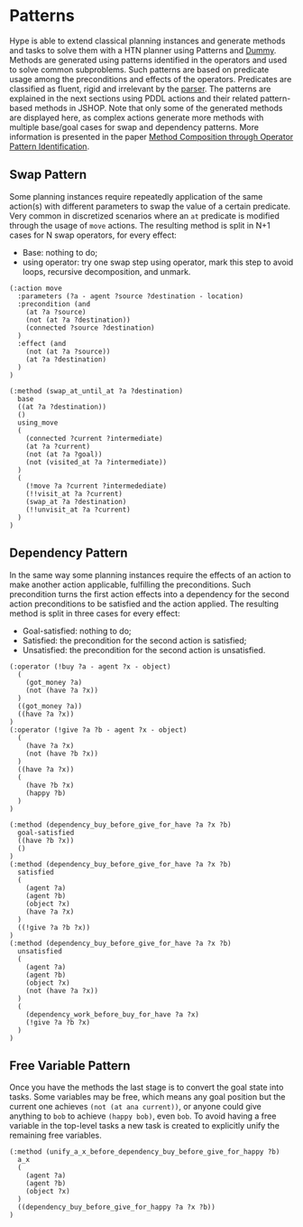 # Patterns
Hype is able to extend classical planning instances and generate methods and tasks to solve them with a HTN planner using Patterns and [Dummy](Dummy.md).
Methods are generated using patterns identified in the operators and used to solve common subproblems.
Such patterns are based on predicate usage among the preconditions and effects of the operators.
Predicates are classified as fluent, rigid and irrelevant by the [parser](Representation#predicates).
The patterns are explained in the next sections using PDDL actions and their related pattern-based methods in JSHOP.
Note that only some of the generated methods are displayed here, as complex actions generate more methods with multiple base/goal cases for swap and dependency patterns.
More information is presented in the paper [Method Composition through Operator Pattern Identification](https://icaps17.icaps-conference.org/workshops/KEPS/proceedingsKEPS.pdf#page=57).

## Swap Pattern
Some planning instances require repeatedly application of the same action(s) with different parameters to swap the value of a certain predicate.
Very common in discretized scenarios where an ``at`` predicate is modified through the usage of ``move`` actions.
The resulting method is split in N+1 cases for N swap operators, for every effect:
- Base: nothing to do;
- using operator: try one swap step using operator, mark this step to avoid loops, recursive decomposition, and unmark.

```Lisp
(:action move
  :parameters (?a - agent ?source ?destination - location)
  :precondition (and
    (at ?a ?source)
    (not (at ?a ?destination))
    (connected ?source ?destination)
  )
  :effect (and
    (not (at ?a ?source))
    (at ?a ?destination)
  )
)
```

```Lisp
(:method (swap_at_until_at ?a ?destination)
  base
  ((at ?a ?destination))
  ()
  using_move
  (
    (connected ?current ?intermediate)
    (at ?a ?current)
    (not (at ?a ?goal))
    (not (visited_at ?a ?intermediate))
  )
  (
    (!move ?a ?current ?intermedediate)
    (!!visit_at ?a ?current)
    (swap_at ?a ?destination)
    (!!unvisit_at ?a ?current)
  )
)
```

## Dependency Pattern
In the same way some planning instances require the effects of an action to make another action applicable, fulfilling the preconditions.
Such precondition turns the first action effects into a dependency for the second action preconditions to be satisfied and the action applied.
The resulting method is split in three cases for every effect:
- Goal-satisfied: nothing to do;
- Satisfied: the precondition for the second action is satisfied;
- Unsatisfied: the precondition for the second action is unsatisfied.

```Lisp
(:operator (!buy ?a - agent ?x - object)
  (
    (got_money ?a)
    (not (have ?a ?x))
  )
  ((got_money ?a))
  ((have ?a ?x))
)
(:operator (!give ?a ?b - agent ?x - object)
  (
    (have ?a ?x)
    (not (have ?b ?x))
  )
  ((have ?a ?x))
  (
    (have ?b ?x)
    (happy ?b)
  )
)
```

```Lisp
(:method (dependency_buy_before_give_for_have ?a ?x ?b)
  goal-satisfied
  ((have ?b ?x))
  ()
)
(:method (dependency_buy_before_give_for_have ?a ?x ?b)
  satisfied
  (
    (agent ?a)
    (agent ?b)
    (object ?x)
    (have ?a ?x)
  )
  ((!give ?a ?b ?x))
)
(:method (dependency_buy_before_give_for_have ?a ?x ?b)
  unsatisfied
  (
    (agent ?a)
    (agent ?b)
    (object ?x)
    (not (have ?a ?x))
  )
  (
    (dependency_work_before_buy_for_have ?a ?x)
    (!give ?a ?b ?x)
  )
)
```

## Free Variable Pattern
Once you have the methods the last stage is to convert the goal state into tasks.
Some variables may be free, which means any goal position but the current one achieves ``(not (at ana current))``, or anyone could give anything to ``bob`` to achieve ``(happy bob)``, even ``bob``.
To avoid having a free variable in the top-level tasks a new task is created to explicitly unify the remaining free variables.

```Lisp
(:method (unify_a_x_before_dependency_buy_before_give_for_happy ?b)
  a_x
  (
    (agent ?a)
    (agent ?b)
    (object ?x)
  )
  ((dependency_buy_before_give_for_happy ?a ?x ?b))
)
```